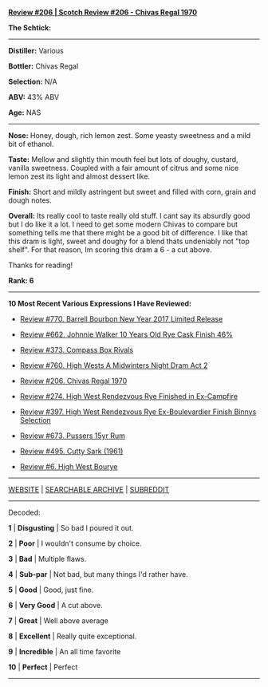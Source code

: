 
[**Review #206 | Scotch Review #206 - Chivas Regal 1970**]( https://t8ke.review/review-206-chivas-regal-12yr-1970/)

**The Schtick:** 

-----

**Distiller:** Various

**Bottler:** Chivas Regal

**Selection:** N/A

**ABV:**  43% ABV

**Age:** NAS 

-----

**Nose:**  Honey, dough, rich lemon zest. Some yeasty sweetness and a mild bit of ethanol.

**Taste:** Mellow and slightly thin mouth feel but lots of doughy, custard, vanilla sweetness. Coupled with a fair amount of citrus and some nice lemon zest its light and almost dessert like.

**Finish:** Short and mildly astringent but sweet and filled with corn, grain and dough notes.    

**Overall:** Its really cool to taste really old stuff. I cant say its absurdly good but I do like it a lot. I need to get some modern Chivas to compare but something tells me that there might be a good bit of difference. I like that this dram is light, sweet and doughy for a blend thats undeniably not "top shelf". For that reason, Im scoring this dram a 6 - a cut above. 

Thanks for reading!

**Rank: 6**

----- 

**10 Most Recent Various Expressions I Have Reviewed:** 

- [Review #770. Barrell Bourbon New Year 2017 Limited Release]( https://t8ke.review/review-770-barrell-bourbon-new-year-limited-edition-2017/) 

- [Review #662. Johnnie Walker 10 Years Old Rye Cask Finish 46%]( https://t8ke.review/review-662-johnnie-walker-select-cask-10-years-old-rye-cask-finish/) 

- [Review #373. Compass Box Rivals]( https://t8ke.review/review-373-compass-box-rivals/) 

- [Review #760. High Wests A Midwinters Night Dram Act 2]( https://t8ke.review/review-760-high-wests-a-midwinters-night-dram-act-2/) 

- [Review #206. Chivas Regal 1970]( https://t8ke.review/review-206-chivas-regal-12yr-1970/) 

- [Review #274. High West Rendezvous Rye Finished in Ex-Campfire]( https://t8ke.review/review-274-high-west-rendezvous-rye-ex-campfire/) 

- [Review #397. High West Rendezvous Rye Ex-Boulevardier Finish Binnys Selection]( https://t8ke.review/review-397-high-west-rendezvous-ex-boulevardier/) 

- [Review #673. Pussers 15yr Rum]( https://t8ke.review/review-673-pussers-15yr-rum/) 

- [Review #495. Cutty Sark (1961)]( https://t8ke.review/review-495-cutty-sark-1961/) 

- [Review #6. High West Bourye]( https://t8ke.review/review-6-high-west-bourye-2015/) 

-----

[WEBSITE](https://t8ke.review) | [SEARCHABLE ARCHIVE](https://t8ke.review/review-archive/) | [SUBREDDIT](https://reddit.com/r/t8kereviews)

-----

Decoded:

**1** | **Disgusting** | So bad I poured it out.

**2** | **Poor** | I wouldn't consume by choice.

**3** | **Bad** | Multiple flaws.

**4** | **Sub-par** | Not bad, but many things I'd rather have.

**5** | **Good** | Good, just fine.

**6** | **Very Good** | A cut above.

**7** | **Great** | Well above average

**8** | **Excellent** | Really quite exceptional.

**9** | **Incredible** | An all time favorite

**10** | **Perfect** | Perfect

----

